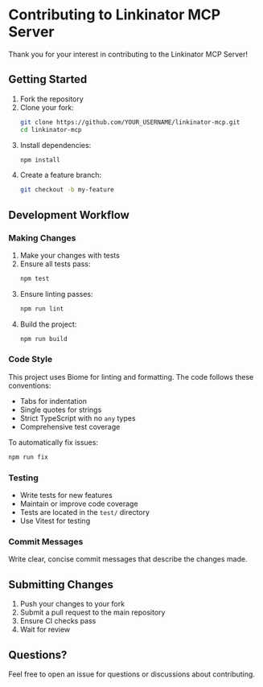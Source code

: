 # Contributing to Linkinator MCP Server

Thank you for your interest in contributing to the Linkinator MCP Server!

## Getting Started

1. Fork the repository
2. Clone your fork:
   ```bash
   git clone https://github.com/YOUR_USERNAME/linkinator-mcp.git
   cd linkinator-mcp
   ```
3. Install dependencies:
   ```bash
   npm install
   ```
4. Create a feature branch:
   ```bash
   git checkout -b my-feature
   ```

## Development Workflow

### Making Changes

1. Make your changes with tests
2. Ensure all tests pass:
   ```bash
   npm test
   ```
3. Ensure linting passes:
   ```bash
   npm run lint
   ```
4. Build the project:
   ```bash
   npm run build
   ```

### Code Style

This project uses Biome for linting and formatting. The code follows these conventions:
- Tabs for indentation
- Single quotes for strings
- Strict TypeScript with no `any` types
- Comprehensive test coverage

To automatically fix issues:
```bash
npm run fix
```

### Testing

- Write tests for new features
- Maintain or improve code coverage
- Tests are located in the `test/` directory
- Use Vitest for testing

### Commit Messages

Write clear, concise commit messages that describe the changes made.

## Submitting Changes

1. Push your changes to your fork
2. Submit a pull request to the main repository
3. Ensure CI checks pass
4. Wait for review

## Questions?

Feel free to open an issue for questions or discussions about contributing.
